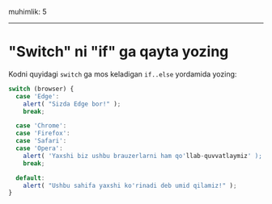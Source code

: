 muhimlik: 5

---

# "Switch" ni "if" ga qayta yozing

Kodni quyidagi `switch` ga mos keladigan `if..else` yordamida yozing:

```js
switch (browser) {
  case 'Edge':
    alert( "Sizda Edge bor!" );
    break;

  case 'Chrome':
  case 'Firefox':
  case 'Safari':
  case 'Opera':
    alert( 'Yaxshi biz ushbu brauzerlarni ham qo'llab-quvvatlaymiz' );
    break;

  default:
    alert( "Ushbu sahifa yaxshi ko'rinadi deb umid qilamiz!" );
}
```
